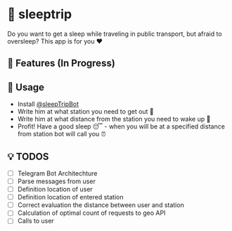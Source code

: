 # :trolleybus: sleeptrip
Do you want to get a sleep while traveling in public transport, but afraid to oversleep? This app is for you :heart: 

## :crown: Features (In Progress)

## :wrench: Usage
* Install [@sleepTripBot](https://t.me/sleepTripBot) 
* Write him at what station you need to get out :station:
* Write him at what distance from the station you need to wake up :straight_ruler:
* Profit! Have a good sleep :sleeping: - when you will be at a specified distance from station bot will call you :alarm_clock:

## :bulb: TODOS
- [ ] Telegram Bot Architechture
- [ ] Parse messages from user
- [ ] Definition location of user
- [ ] Definition location of entered station
- [ ] Correct evaluation the distance between user and station 
- [ ] Calculation of optimal count of requests to geo API
- [ ] Calls to user 
